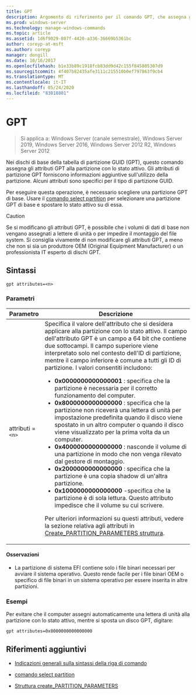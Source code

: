 ```yaml
---
title: GPT
description: Argomento di riferimento per il comando GPT, che assegna gli attributi GPT alla partizione con lo stato attivo.
ms.prod: windows-server
ms.technology: manage-windows-commands
ms.topic: article
ms.assetid: 1d6f9029-807f-4420-a336-36669b5361bc
author: coreyp-at-msft
ms.author: coreyp
manager: dongill
ms.date: 10/16/2017
ms.openlocfilehash: b1e33b89c1918fcb83dd9d42c155f845805307d9
ms.sourcegitcommit: 4f407b82435afe3111c215510b0ef797863f9cb4
ms.translationtype: MT
ms.contentlocale: it-IT
ms.lasthandoff: 05/24/2020
ms.locfileid: "83818801"
---
```

# <a name="gpt"></a>GPT

> Si applica a: Windows Server (canale semestrale), Windows Server 2019, Windows Server 2016, Windows Server 2012 R2, Windows Server 2012

Nei dischi di base della tabella di partizione GUID (GPT), questo comando assegna gli attributi GPT alla partizione con lo stato attivo. Gli attributi di partizione GPT forniscono informazioni aggiuntive sull'utilizzo della partizione. Alcuni attributi sono specifici per il tipo di partizione GUID.

Per eseguire questa operazione, è necessario scegliere una partizione GPT di base. Usare il [comando select partition](select-partition.md) per selezionare una partizione GPT di base e spostare lo stato attivo su di essa.

> [!CAUTION]
> Se si modificano gli attributi GPT, è possibile che i volumi di dati di base non vengano assegnati a lettere di unità o per impedire il montaggio del file system. Si consiglia vivamente di non modificare gli attributi GPT, a meno che non si sia un produttore OEM (Original Equipment Manufacturer) o un professionista IT esperto di dischi GPT.

## <a name="syntax"></a>Sintassi

```
gpt attributes=<n>
```

### <a name="parameters"></a>Parametri

| Parametro | Descrizione |
| --------- | ----------- |
| attributi =`<n>` | Specifica il valore dell'attributo che si desidera applicare alla partizione con lo stato attivo. Il campo dell'attributo GPT è un campo a 64 bit che contiene due sottocampi. Il campo superiore viene interpretato solo nel contesto dell'ID di partizione, mentre il campo inferiore è comune a tutti gli ID di partizione. I valori consentiti includono:<ul><li>**0x0000000000000001** : specifica che la partizione è necessaria per il corretto funzionamento del computer.</li><li>**0x8000000000000000** : specifica che la partizione non riceverà una lettera di unità per impostazione predefinita quando il disco viene spostato in un altro computer o quando il disco viene visualizzato per la prima volta da un computer.</li><li>**0x4000000000000000** : nasconde il volume di una partizione in modo che non venga rilevato dal gestore di montaggio.</li><li>**0x2000000000000000** : specifica che la partizione è una copia shadow di un'altra partizione.</li><li>**0x1000000000000000** -specifica che la partizione è di sola lettura. Questo attributo impedisce che il volume su cui scrivere.</li></ul><p>Per ulteriori informazioni su questi attributi, vedere la sezione relativa agli attributi in [Create_PARTITION_PARAMETERS struttura](https://docs.microsoft.com/windows/win32/api/vds/ns-vds-create_partition_parameters). |

#### <a name="remarks"></a>Osservazioni

- La partizione di sistema EFI contiene solo i file binari necessari per avviare il sistema operativo. Questo rende facile per i file binari OEM o specifico di file binari in un sistema operativo per essere inserita in altre partizioni.

### <a name="examples"></a>Esempi

Per evitare che il computer assegni automaticamente una lettera di unità alla partizione con lo stato attivo, mentre si sposta un disco GPT, digitare:

```
gpt attributes=0x8000000000000000
```

## <a name="additional-references"></a>Riferimenti aggiuntivi

- [Indicazioni generali sulla sintassi della riga di comando](command-line-syntax-key.md)

- [comando select partition](select-partition.md)

- [Struttura create_PARTITION_PARAMETERS](https://docs.microsoft.com/windows/win32/api/vds/ns-vds-create_partition_parameters)
